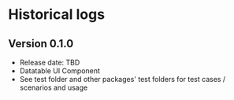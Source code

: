 # Historical logs

## Version 0.1.0

- Release date: TBD
- Datatable UI Component
- See test folder and other packages' test folders for test cases / scenarios and usage
